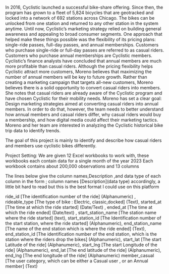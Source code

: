 In 2016, Cyclistic launched a successful bike-share offering. Since then, the program has grown
to a fleet of 5,824 bicycles that are geotracked and locked into a network of 692 stations
across Chicago. The bikes can be unlocked from one station and returned to any other station
in the system anytime.
Until now, Cyclistic’s marketing strategy relied on building general awareness and appealing to
broad consumer segments. One approach that helped make these things possible was the
flexibility of its pricing plans: single-ride passes, full-day passes, and annual memberships.
Customers who purchase single-ride or full-day passes are referred to as casual riders.
Customers who purchase annual memberships are Cyclistic members.
Cyclistic’s finance analysts have concluded that annual members are much more profitable
than casual riders. Although the pricing flexibility helps Cyclistic attract more customers,
Moreno believes that maximizing the number of annual members will be key to future growth.
Rather than creating a marketing campaign that targets all-new customers, Moreno believes
there is a solid opportunity to convert casual riders into members. She notes that casual riders
are already aware of the Cyclistic program and have chosen Cyclistic for their mobility needs.
Moreno has set a clear goal: Design marketing strategies aimed at converting casual riders into
annual members. In order to do that, however, the team needs to better understand how
annual members and casual riders differ, why casual riders would buy a membership, and how
digital media could affect their marketing tactics. Moreno and her team are interested in
analyzing the Cyclistic historical bike trip data to identify trends.

The goal of this project is mainly to identify and describe how casual riders and members use cyclistic bikes differently.

Project Setting:
We are given 12 Excel workbooks to work with, these workbooks each contain data for a single  month of the year 2023
Each workbook contains about 200,000 observations and 13 columns


The lines below give the column names,Description ,and data type of each column  in the form ; column names [Description](data type) accordingly, 
a little bit hard to read but this is the best format I could use on this platform

ride_id	[The identification number of the ride] (Alphanumeric) ,
rideable_type [The type of bike : Electric, classic,docked] (Text), 
started_at [The time at which the ride started] (Date/Text) ,
ended_at	[The time at which the ride ended] (Date/text) ,
start_station_name [The station name where the ride started] (text),
start_station_id [The Identification number of the start station, where the ride started] (Alphanumeric),
end_station_name [The name of the end station which is where the ride ended] (Text),
end_station_id [The identification number of the end station, which is the station where the riders drop the bikes] (Alphanumeric),
start_lat [The start Latitude of the ride] (Alphanumeric),
start_lng	[The start Longitude of the ride] (Alphanumeric),
end_lat	[The end latitude of the ride] (Alphanumeric),
end_lng	[The end longitude of the ride] (Alphanumeric)
member_casual [The user category, which can be either a Casual user , or an Annual member] (Text)


